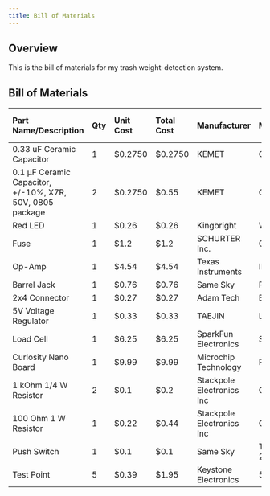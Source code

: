 ```yaml
---
title: Bill of Materials
---
```


## Overview
This is the bill of materials for my trash weight-detection system.

## Bill of Materials

| **Part Name/Description** | **Qty** | **Unit Cost** | **Total Cost** | **Manufacturer** | **Manufacturer #** | **Vendor Link** |**Datasheet Link** | **Schematic Reference Designators** |
|:--------------------|:----|:---------------|:-----|:--------|:-----|:-----|:----|:-----|
0.33 uF Ceramic Capacitor | 1 | $0.2750 | $0.2750 | KEMET | C0805F104K5RACTU | PRLTA 109 | N/A | U1 |
0.1 µF Ceramic Capacitor, +/-10%, X7R, 50V, 0805 package | 2 | $0.2750 | $0.55 | KEMET | C0805F104K5RACTU | PRLTA 109 | N/A | C2, C3 |
Red LED | 1 | $0.26 | $0.26 | Kingbright | WP7113SURDK | [Link](https://www.digikey.com/en/products/detail/kingbright/WP7113SURDK/16602177) | [Datasheet](https://www.kingbrightusa.com/images/catalog/SPEC/WP7113SURDK.pdf) | D1 |
Fuse | 1 | $1.2 | $1.2 | SCHURTER Inc. | 0034.1506 | [Link](https://www.digikey.com/en/products/detail/schurter-inc/0034-1506/640166) | [Datasheet](https://www.schurter.com/en/datasheet/typ_FSF_5x20.pdf) | F1 |
Op-Amp | 1 | $4.54 | $4.54 | Texas Instruments | INA333AIDGKR | [Link](https://www.digikey.com/en/products/detail/texas-instruments/INA333AIDGKR/1886116) | [Datasheet](https://www.ti.com/lit/ds/symlink/ina333.pdf) | INA333_DN1 |
Barrel Jack | 1 | $0.76 | $0.76 | Same Sky | PJ-102AH | [Link](https://www.digikey.com/en/products/detail/same-sky-formerly-cui-devices-/PJ-102AH/408448) | [Datasheet](https://www.sameskydevices.com/product/resource/pj-102ah.pdf) | J1 |
2x4 Connector | 1 | $0.27 | $0.27 | Adam Tech | BHR-08-VUA | [Link](https://www.digikey.com/en/products/detail/adam-tech/BHR-08-VUA/9832409) | [Datasheet](https://app.adam-tech.com/products/download/data_sheet/203218/bhr-xx-vua-data-sheet.pdf) | J2 |
5V Voltage Regulator | 1 | $0.33 | $0.33 | TAEJIN | LM7805T | [Link](https://www.digikey.com/en/products/detail/taejin/LM7805T/22237260) | [Datasheet](https://www.htckorea.co.kr/Datasheet/Voltage%20Regulator/LM78xx.pdf) | LM7805_DN1 |
Load Cell | 1 | $6.25 | $6.25 | SparkFun Electronics | SEN-10245 | [Link](https://www.sparkfun.com/load-sensor-50kg-generic.html) | [Datasheet](https://cdn.sparkfun.com/assets/1/9/7/7/b/loadsensor.pdf) | LoadSensor_DN1 |
Curiosity Nano Board | 1 | $9.99 | $9.99 | Microchip Technology | PIC18F57Q43 | [Link](https://www.microchip.com/en-us/development-tool/DM164150) | [Datasheet](https://ww1.microchip.com/downloads/aemDocuments/documents/MCU08/ProductDocuments/UserGuides/PIC18F57Q43-Curiosity-Nano-HW-UserGuide-DS40002186B.pdf) | PIC18F57Q43_DN1 |
1 kOhm 1/4 W Resistor | 2 | $0.1 | $0.2 | Stackpole Electronics Inc | CFF14JT1K00 | [Link](https://www.digikey.com/en/products/detail/stackpole-electronics-inc/CFF14JT1K00/6594238) | [Datasheet](https://www.seielect.com/catalog/SEI-CF_CFM.pdf) | R1, R2 |
100 Ohm 1 W Resistor | 1 | $0.22 | $0.44 | Stackpole Electronics Inc | CF1JT100R | [Link](https://www.digikey.com/en/products/detail/stackpole-electronics-inc/CF1JT100R/21720294) | [Datasheet](https://www.seielect.com/catalog/SEI-CF_CFM.pdf) | R3 |
Push Switch | 1 | $0.1 | $0.1 | Same Sky | TS02-66-55-BK-260-LCR-D | [Link](https://www.digikey.com/en/products/detail/same-sky-formerly-cui-devices-/TS02-66-55-BK-260-LCR-D/15634260) | [Datasheet](https://www.sameskydevices.com/product/resource/ts02.pdf) | SW1 |
Test Point | 5 | $0.39 | $1.95 | Keystone Electronics | 5000 | [Link](https://www.digikey.com/en/products/detail/keystone-electronics/5000/255326) | [Datasheet](https://www.keyelco.com/userAssets/file/M65p56.pdf) | TP1, TP2, TP3, TP4, TP5 |
